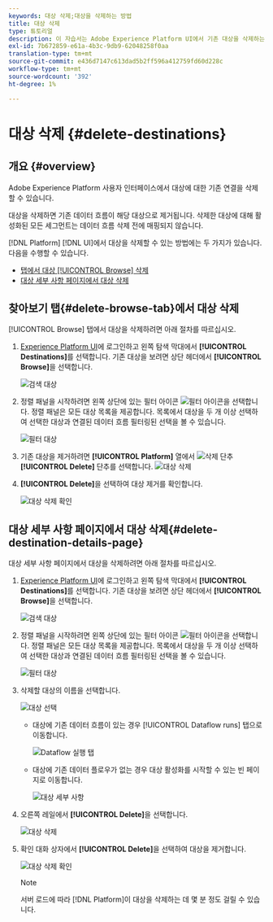 ```yaml
---
keywords: 대상 삭제;대상을 삭제하는 방법
title: 대상 삭제
type: 튜토리얼
description: 이 자습서는 Adobe Experience Platform UI에서 기존 대상을 삭제하는 단계를 나열합니다
exl-id: 7b672859-e61a-4b3c-9db9-62048258f0aa
translation-type: tm+mt
source-git-commit: e436d7147c613dad5b2ff596a412759fd60d228c
workflow-type: tm+mt
source-wordcount: '392'
ht-degree: 1%

---
```


# 대상 삭제 {#delete-destinations}

## 개요 {#overview}

Adobe Experience Platform 사용자 인터페이스에서 대상에 대한 기존 연결을 삭제할 수 있습니다.

대상을 삭제하면 기존 데이터 흐름이 해당 대상으로 제거됩니다. 삭제한 대상에 대해 활성화된 모든 세그먼트는 데이터 흐름 삭제 전에 매핑되지 않습니다.

[!DNL Platform] [!DNL UI]에서 대상을 삭제할 수 있는 방법에는 두 가지가 있습니다. 다음을 수행할 수 있습니다.

* [탭에서 대상  [!UICONTROL Browse] 삭제](#delete-browse-tab)
* [대상 세부 사항 페이지에서 대상 삭제](#delete-destination-details-page)

## 찾아보기 탭{#delete-browse-tab}에서 대상 삭제

[!UICONTROL Browse] 탭에서 대상을 삭제하려면 아래 절차를 따르십시오.

1. [Experience Platform UI](https://platform.adobe.com/)에 로그인하고 왼쪽 탐색 막대에서 **[!UICONTROL Destinations]**&#x200B;를 선택합니다. 기존 대상을 보려면 상단 헤더에서 **[!UICONTROL Browse]**&#x200B;을 선택합니다.

   ![검색 대상](../assets/ui/delete-destinations/browse-destinations.png)

2. 정렬 패널을 시작하려면 왼쪽 상단에 있는 필터 아이콘 ![필터 아이콘](../assets/ui/delete-destinations/filter.png)을 선택합니다. 정렬 패널은 모든 대상 목록을 제공합니다. 목록에서 대상을 두 개 이상 선택하여 선택한 대상과 연결된 데이터 흐름 필터링된 선택을 볼 수 있습니다.

   ![필터 대상](../assets/ui/delete-destinations/filter-destinations.png)

3. 기존 대상을 제거하려면 **[!UICONTROL Platform]** 열에서 ![삭제 단추](../assets/ui/delete-destinations/delete-icon.png) **[!UICONTROL Delete]** 단추를 선택합니다.
   ![대상 삭제](../assets/ui/delete-destinations/delete-destinations.png)

4. **[!UICONTROL Delete]**&#x200B;을 선택하여 대상 제거를 확인합니다.

   ![대상 삭제 확인](../assets/ui/delete-destinations/delete-destinations-confirm.png)


## 대상 세부 사항 페이지에서 대상 삭제{#delete-destination-details-page}

대상 세부 사항 페이지에서 대상을 삭제하려면 아래 절차를 따르십시오.

1. [Experience Platform UI](https://platform.adobe.com/)에 로그인하고 왼쪽 탐색 막대에서 **[!UICONTROL Destinations]**&#x200B;를 선택합니다. 기존 대상을 보려면 상단 헤더에서 **[!UICONTROL Browse]**&#x200B;을 선택합니다.

   ![검색 대상](../assets/ui/delete-destinations/browse-destinations.png)

2. 정렬 패널을 시작하려면 왼쪽 상단에 있는 필터 아이콘 ![필터 아이콘](../assets/ui/delete-destinations/filter.png)을 선택합니다. 정렬 패널은 모든 대상 목록을 제공합니다. 목록에서 대상을 두 개 이상 선택하여 선택한 대상과 연결된 데이터 흐름 필터링된 선택을 볼 수 있습니다.

   ![필터 대상](../assets/ui/delete-destinations/filter-destinations.png)

3. 삭제할 대상의 이름을 선택합니다.

   ![대상 선택](../assets/ui/delete-destinations/delete-destination-select.png)

   * 대상에 기존 데이터 흐름이 있는 경우 [!UICONTROL Dataflow runs] 탭으로 이동합니다.

      ![Dataflow 실행 탭](../assets/ui/delete-destinations/destination-details-dataflows.png)

   * 대상에 기존 데이터 플로우가 없는 경우 대상 활성화를 시작할 수 있는 빈 페이지로 이동합니다.

      ![대상 세부 사항](../assets/ui/delete-destinations/destination-details-empty.png)


4. 오른쪽 레일에서 **[!UICONTROL Delete]**&#x200B;을 선택합니다.

   ![대상 삭제](../assets/ui/delete-destinations/delete-destinations-button.png)

5. 확인 대화 상자에서 **[!UICONTROL Delete]**&#x200B;을 선택하여 대상을 제거합니다.

   ![대상 삭제 확인](..//assets/ui/delete-destinations/delete-destinations-delete.png)

   >[!NOTE]
   >
   >서버 로드에 따라 [!DNL Platform]이 대상을 삭제하는 데 몇 분 정도 걸릴 수 있습니다.
